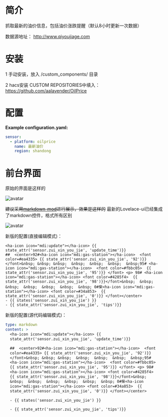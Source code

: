 # 简介
抓取最新的油价信息，包括油价涨跌提醒（默认8小时更新一次数据）

数据源地址： http://www.qiyoujiage.com

# 安装
1 手动安装，放入 <config directory>/custom_components/ 目录
  
2 hacs安装 CUSTOM REPOSITORIES中填入：https://github.com/aalavender/OilPrice

# 配置
**Example configuration.yaml:**
```yaml
sensor:
  - platform: oilprice
    name: 最新油价
    region: shandong
```


# 前台界面
原始的界面是这样的

![avatar](https://github.com/aalavender/OilPrice/blob/master/2.PNG)

~~建议采用[markdown-mod](https://github.com/thomasloven/lovelace-markdown-mod )进行展示，效果是这样的~~
最新的Lovelace-ui已经集成了markdown控件，格式所有区别

![avatar](https://github.com/aalavender/OilPrice/blob/master/1.PNG)

新版的配置(直接编辑模式)：
```
<ha-icon icon="mdi:update"></ha-icon> {{ state_attr('sensor.zui_xin_you_jie', 'update_time')}} 
##  <center>92#<ha-icon icon="mdi:gas-station"></ha-icon>  <font color=#ea4335> {{ state_attr('sensor.zui_xin_you_jie', '92')}} </font>&nbsp; &nbsp; &nbsp;  &nbsp;  &nbsp;  &nbsp;  &nbsp;95# <ha-icon icon="mdi:gas-station"></ha-icon>  <font color=#fbbc05>  {{ state_attr('sensor.zui_xin_you_jie', '95')}} </font> <p> 98# <ha-icon icon="mdi:gas-station"></ha-icon> <font color=#4285f4>  {{ state_attr('sensor.zui_xin_you_jie', '98')}}</font>&nbsp;  &nbsp;  &nbsp;  &nbsp;  &nbsp;  &nbsp;  &nbsp; 0#柴<ha-icon icon="mdi:gas-station"></ha-icon> <font color=#34a853>  {{ state_attr('sensor.zui_xin_you_jie', '0')}} </font></center> 
- {{ states('sensor.zui_xin_you_jie') }} 
- {{ state_attr('sensor.zui_xin_you_jie', 'tips')}}
```
新版的配置(源代码编辑模式)：
```yaml
type: markdown
content: >
  <ha-icon icon="mdi:update"></ha-icon> {{
  state_attr('sensor.zui_xin_you_jie', 'update_time')}} 

  ##  <center>92#<ha-icon icon="mdi:gas-station"></ha-icon>  <font
  color=#ea4335> {{ state_attr('sensor.zui_xin_you_jie', '92')}}
  </font>&nbsp; &nbsp; &nbsp;  &nbsp;  &nbsp;  &nbsp;  &nbsp;95#
  <ha-icon icon="mdi:gas-station"></ha-icon>  <font color=#fbbc05> 
  {{ state_attr('sensor.zui_xin_you_jie', '95')}} </font> <p> 98#
  <ha-icon icon="mdi:gas-station"></ha-icon> <font color=#4285f4> 
  {{ state_attr('sensor.zui_xin_you_jie', '98')}}</font>&nbsp; 
  &nbsp;  &nbsp;  &nbsp;  &nbsp;  &nbsp;  &nbsp; 0#柴<ha-icon
  icon="mdi:gas-station"></ha-icon> <font color=#34a853>  {{
  state_attr('sensor.zui_xin_you_jie', '0')}} </font></center> 

  - {{ states('sensor.zui_xin_you_jie') }} 

  - {{ state_attr('sensor.zui_xin_you_jie', 'tips')}}
```
